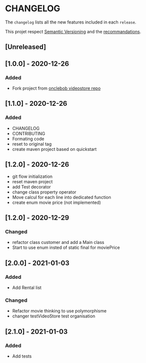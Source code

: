 # CHANGELOG

The `changelog` lists all the new features included in each  `release`.

This projet respect [Semantic Versioning](https://semver.org/) and the [recommandations](https://keepachangelog.com/en/1.0.0/).

## [Unreleased]
## [1.0.0] - 2020-12-26
### Added
- Fork project from [onclebob videostore repo](https://github.com/unclebob/videostore)

## [1.1.0] - 2020-12-26
### Added
- CHANGELOG
- CONTRIBUTING
- Formating code
- reset to original tag
- create maven project based on quickstart

## [1.2.0] - 2020-12-26
- git flow initialization
- reset maven project
- add Test decorator
- change class property operator
- Move calcul for each line into dedicated function
- create enum movie price (not implemented)

## [1.2.0] - 2020-12-29
### Changed
- refactor class customer and add a Main class
- Start to use enum insted of static final for moviePrice


## [2.0.0] - 2021-01-03
### Added
- Add Rental list
### Changed
- Refactor movie thinking to use polymorphisme
- changer testVideoStore test organisation

## [2.1.0] - 2021-01-03
### Added
- Add tests